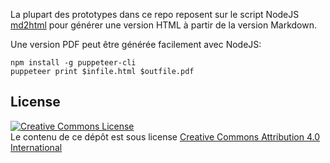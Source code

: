 La plupart des prototypes dans ce repo reposent sur le script NodeJS [md2html](https://github.com/Lucas-C/linux_configuration/blob/master/bin/md2html.js) pour générer une version HTML à partir de la version Markdown.

Une version PDF peut être générée facilement avec NodeJS:

    npm install -g puppeteer-cli
    puppeteer print $infile.html $outfile.pdf

## License

<a rel="license" href="http://creativecommons.org/licenses/by/4.0/"><img alt="Creative Commons License" style="border-width:0" src="https://i.creativecommons.org/l/by/4.0/88x31.png" /></a><br />Le contenu de ce dépôt est sous license <a rel="license" href="http://creativecommons.org/licenses/by/4.0/">Creative Commons Attribution 4.0 International</a>
